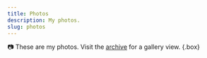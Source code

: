 ```yaml
---
title: Photos
description: My photos.
slug: photos
---
```


📷 These are my photos. Visit the [archive](/photos/archive/) for a gallery view.
{.box}
